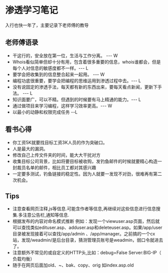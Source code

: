 # 渗透学习笔记
入行也快一年了，主要记录下老师傅的教导
## 老师傅语录 
- 干这行的，安全放在第一位，生活与工作分离。 --- W
- Whois看似简单但却十分有用，包含着很多重要的信息，whois谁都会，但是每个人对信息的敏感度都不一样。--- L
- 要学会把收集到的信息整合起来一起用。 --- W
- 编程功底很重要，要学会把编程的思维运用到渗透过程中去。--- L
- 没有说固定的渗透手法，每天都有新的东西出来，要每天看点新闻，更新下手法。 --- L
- 知识面要广，可以不精。但遇到的时候要有马上精通的能力。--- L
- 通过做项目来学习编程，这样学习效率更高。--- W
- 以最小的动静和权限完成任务 --L





## 看书心得
- 你工资5K就要找目标工资3K人员的作为突破口。
- 人是最大的漏洞。
- 修改自己上传文件夹的时间，能大大干扰对方
- 收集目标公司背景，比如将要目标被收购，发钓鱼邮件的时候就要精心构造一封裁员名单的邮件，相比员工都对其感兴趣
- 一定要多测试，钓鱼链接的稳定性。因为人就要一发现不对劲，很难再有第二次机会。
## Tips
- 注意查看网页注释,js等信息.可能含作者等信息,再继续对这些信息进行信息搜集.多注意公告栏,通知等信息.
- 根据发布的内容对命名模式推断
例如：发现一个viewuser.asp页面，然后就可以查找类似edituser.asp、adduser.asp和deleteuser.asp。如果/app/user目录被发现接着可以查找/app/admin 、/app/manager。之前搞的一个cx站，发现/weadmin/是后台目录，猜测管理员账号是weadmin，弱口令就进去了。
- 注意额外不常见的或自定义的HTTP头,比如：debug=False   Server:BIG-IP（ 负载均衡）
- 随手在网页后面加old、~、bak、copy、orig 如index.asp.old
